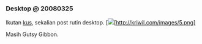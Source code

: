 ### Desktop @ 20080325

Ikutan [kus](http://kusaeni.com/blog/zenheron), sekalian post rutin desktop.
[![](http://kriwil.com/images/5t.png)[http://kriwil.com/images/5.png]

Masih Gutsy Gibbon.

<!-- METADATA: {"time": "2008-03-25 16:23:21", "title": "Desktop @ 20080325"} -->
